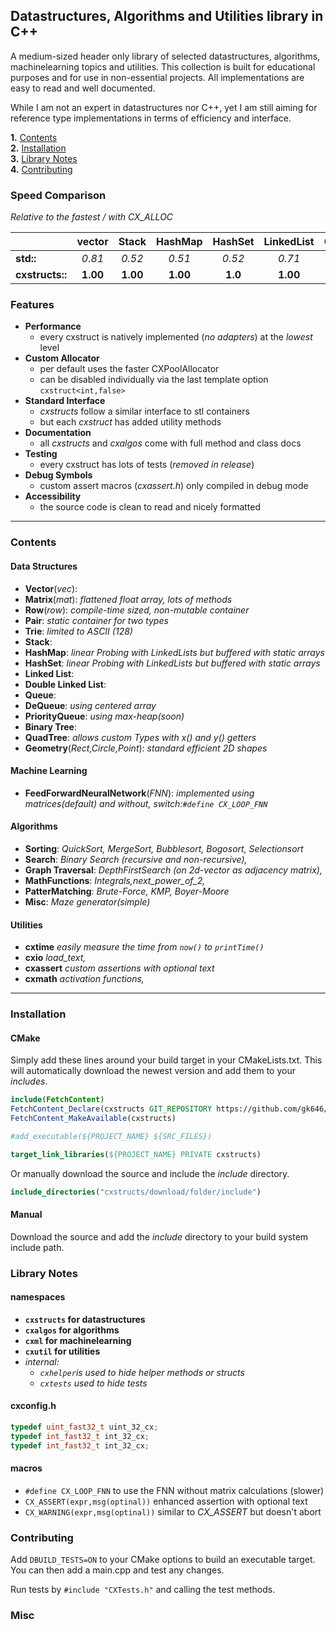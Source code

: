 ## Datastructures, Algorithms and Utilities library in C++

A medium-sized header only library of selected datastructures, algorithms, machinelearning topics and utilities. This
collection is built for educational purposes and for use in non-essential projects. All implementations are easy to read
and well documented.

While I am not an expert in datastructures nor C++, yet I am still aiming for reference type implementations in terms of
efficiency and interface.

**1.** [Contents](#contents)   
**2.** [Installation](#installation)  
**3.** [Library Notes](#library-notes)  
**4.** [Contributing](#contributing)

### Speed Comparison

*Relative to the fastest / with CX_ALLOC*

|                 |  vector  |  Stack   | HashMap  | HashSet | LinkedList |  Queue   |
|:----------------|:--------:|:--------:|:--------:|:-------:|:----------:|:--------:|
| **std::**       |  *0.81*  |  *0.52*  |  *0.51*  | *0.52*  |   *0.71*   | **1.00** |
| **cxstructs::** | **1.00** | **1.00** | **1.00** | **1.0** |  **1.00**  |  *0.90*  |

### Features

- **Performance**
    - every cxstruct is natively implemented (*no adapters*) at the *lowest* level
- **Custom Allocator**
    - per default uses the faster CXPoolAllocator
    - can be disabled individually via the last template option `cxstruct<int,false>`
- **Standard Interface**
    - *cxstructs* follow a similar interface to stl containers
    - but each *cxstruct* has added utility methods
- **Documentation**
    - all *cxstructs* and *cxalgos* come with full method and class docs
- **Testing**
    - every cxstruct has lots of tests (*removed in release*)
- **Debug Symbols**
    - custom assert macros (*cxassert.h*) only compiled in debug mode
- **Accessibility**
    - the source code is clean to read and nicely formatted

---

### Contents

#### Data Structures

- **Vector**(*vec*):
- **Matrix**(*mat*): *flattened float array, lots of methods*
- **Row**(*row*): *compile-time sized, non-mutable container*
- **Pair**: *static container for two types*
- **Trie**: *limited to ASCII (128)*
- **Stack**:
- **HashMap**: *linear Probing with LinkedLists but buffered with static arrays*
- **HashSet**: *linear Probing with LinkedLists but buffered with static arrays*
- **Linked List**:
- **Double Linked List**:
- **Queue**:
- **DeQueue**: *using centered array*
- **PriorityQueue**: *using max-heap(soon)*
- **Binary Tree**:
- **QuadTree**: *allows custom Types with x() and y() getters*
- **Geometry**(*Rect,Circle,Point*): *standard efficient 2D shapes*

#### Machine Learning

- **FeedForwardNeuralNetwork**(*FNN*): *implemented using matrices(*default*) and without, switch:`#define CX_LOOP_FNN`*

#### Algorithms

- **Sorting**: *QuickSort, MergeSort, Bubblesort, Bogosort, Selectionsort*
- **Search**: *Binary Search (recursive and non-recursive),*
- **Graph Traversal**: *DepthFirstSearch (on 2d-vector as adjacency matrix),*
- **MathFunctions**: *Integrals,next_power_of_2,*
- **PatterMatching**: *Brute-Force, KMP, Boyer-Moore*
- **Misc**: *Maze generator(simple)*

#### Utilities

- **cxtime** *easily measure the time from `now()` to `printTime()`*
- **cxio** *load_text,*
- **cxassert** *custom assertions with optional text*
- **cxmath** *activation functions,*
---

### Installation

#### CMake

Simply add these lines around your build target in your CMakeLists.txt.  This will automatically download the newest version and add them to your *includes*.
```cmake
include(FetchContent)
FetchContent_Declare(cxstructs GIT_REPOSITORY https://github.com/gk646/CXStructures.git)
FetchContent_MakeAvailable(cxstructs)

#add_executable(${PROJECT_NAME} ${SRC_FILES})

target_link_libraries(${PROJECT_NAME} PRIVATE cxstructs)
```

Or manually download the source and include the *include* directory.
```cmake
include_directories("cxstructs/download/folder/include")
```
#### Manual

Download the source and add the *include* directory to your build system include path.

### Library Notes

#### namespaces

- **`cxstructs` for datastructures**
- **`cxalgos` for algorithms**
- **`cxml` for machinelearning**
- **`cxutil` for utilities**
- *internal:*
    - *`cxhelper`is used to hide helper methods or structs*
    - *`cxtests` used to hide tests*

#### cxconfig.h

```cpp
typedef uint_fast32_t uint_32_cx;
typedef int_fast32_t int_32_cx;
typedef int_fast32_t int_32_cx;
```

#### macros

- `#define CX_LOOP_FNN` to use the FNN without matrix calculations (slower)
- `CX_ASSERT(expr,msg(optinal))` enhanced assertion with optional text
- `CX_WARNING(expr,msg(optinal))` similar to *CX_ASSERT* but doesn't abort

### Contributing

Add `DBUILD_TESTS=ON` to your CMake options to build an executable target. 
You can then add a main.cpp and test any changes. 

Run tests by `#include "CXTests.h"` and calling the test methods.

### Misc



